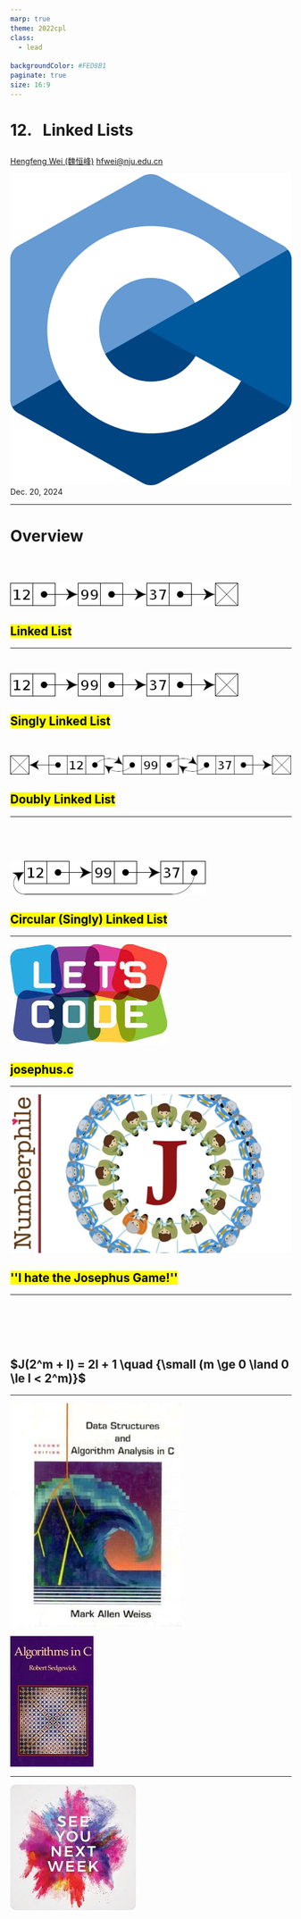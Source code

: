 ```yaml
---
marp: true
theme: 2022cpl
class:
  - lead

backgroundColor: #FED8B1
paginate: true
size: 16:9
---
```

# <p id = "small-caps">12. &nbsp; Linked Lists </p>

[Hengfeng Wei (魏恒峰)](https://hengxin.github.io/)
hfwei@nju.edu.cn

![w:200](figs/C.png)
Dec. 20, 2024

---
# Overview
<br>
<br>

![w:1000](figs/sll.jpg)
## <mark>Linked List</mark>

---
<br>

![w:800](figs/sll.jpg)
## <mark>Singly Linked List</mark>

<br>

![w:1200](figs/dll.jpg)
## <mark>Doubly Linked List</mark>

---
<br>
<br>
<br>

![w:800](figs/cll.jpg)
## <mark>Circular (Singly) Linked List</mark>

---
![w:800](figs/lets-code.jpeg)

## <mark>josephus.c</mark>

---

![w:800](figs/J.jpg)

## <mark>''I hate the Josephus Game!''</mark>

---

<!-- ![w:800](figs/J.jpg) -->
<br>
<br>
<br>
<br>

## $J(2^m + l) = 2l + 1 \quad {\small (m \ge 0 \land 0 \le l < 2^m)}$

---
![bg left w:450](figs/ds-alg-in-c.jfif)

![right w:380](figs/algorithms-in-c.jfif)

---
![bg w:600](figs/see-you.jpeg)